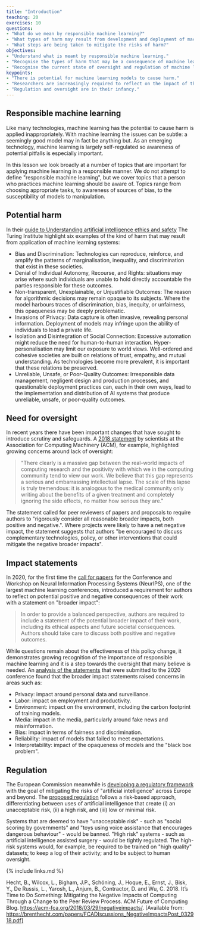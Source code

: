 ```yaml
---
title: "Introduction"
teaching: 20
exercises: 10
questions:
- "What do we mean by responsible machine learning?"
- "What types of harm may result from development and deployment of machine learning models?"
- "What steps are being taken to mitigate the risks of harm?"
objectives:
- "Understand what is meant by responsible machine learning."
- "Recognise the types of harm that may be a consequence of machine learning"
- "Recognise the current state of oversight and regulation of machine learning"
keypoints:
- "There is potential for machine learning models to cause harm."
- "Researchers are increasingly required to reflect on the impact of their work."
- "Regulation and oversight are in their infancy."
---
```


## Responsible machine learning

<!-- 

TODO: Briefly explain that AI and ML are essentially the same thing, and will be used interchangeably.

TODO: reduce length of abstracts? Or avoid reading them and ask to read them.

> ## Exercise
> A) Try manually searching through some values of b0 and b1 to improve the model. What are the optimal parameters based on your search?
> 
> > ## Solution
> > A) SOLUTION HERE!
> > 
> > B) SOLUTION HERE!
> {: .solution}
{: .challenge}


TODO: 
# Guidelines and quality criteria for artificial intelligence-based prediction models in healthcare
https://www.nature.com/articles/s41746-021-00549-7

-->

Like many technologies, machine learning has the potential to cause harm is applied inappropriately. With machine learning the issues can be subtle: a seemingly good model may in fact be anything but. As an emerging technology, machine learning is largely self-regulated so awareness of potential pitfalls is especially important. 

In this lesson we look broadly at a number of topics that are important for applying machine learning in a responsible manner. We do not attempt to define "responsible machine learning", but we cover topics that a person who practices machine learning should be aware of. Topics range from choosing appropriate tasks, to awareness of sources of bias, to the susceptibility of models to manipulation.

<!-- Are concerns about the risks of machine learning warranted? We believe so. Machine learning models have quickly become part of everyday life. Models have caused physical harm (think autonomous driving and automated medical diagnosis) 

https://www.antidiskriminierungsstelle.de/EN/homepage/_documents/download_diskr_risiken_verwendung_von_algorithmen.pdf?__blob=publicationFile&v=1
-->

## Potential harm

In their [guide to Understanding artificial intelligence ethics and safety](https://www.turing.ac.uk/sites/default/files/2019-08/understanding_artificial_intelligence_ethics_and_safety.pdf) The Turing Institute highlight six examples of the kind of harm that may result from application of machine learning systems:

- Bias and Discrimination: Technologies can reproduce, reinforce, and amplify the patterns of marginalisation, inequality, and
discrimination that exist in these societies.
- Denial of Individual Autonomy, Recourse, and Rights: situations may arise where such individuals are unable to hold directly accountable the parties responsible for these outcomes.
- Non-transparent, Unexplainable, or Unjustifiable Outcomes: The reason for algorithmic decisions may remain opaque to its subjects. Where the model harbours traces of discrimination, bias, inequity, or unfairness, this opaqueness may be deeply problematic. 
- Invasions of Privacy: Data capture is often invasive, revealing personal information. Deployment of models may infringe upon the ability of individuals to lead a private life.
- Isolation and Disintegration of Social Connection:  Excessive automation might reduce the need for human-to-human interaction. Hyper-personalisation may limit our exposure to world views. Well-ordered and cohesive societies are built on relations of trust, empathy, and mutual understanding. As technologies become more prevalent, it is important that these relations be preserved. 
- Unreliable, Unsafe, or Poor-Quality Outcomes: Irresponsible data management, negligent design and production processes, and questionable deployment practices can, each in their own ways, lead to the implementation and distribution of AI systems that produce unreliable, unsafe, or poor-quality outcomes.

## Need for oversight

In recent years there have been important changes that have sought to introduce scrutiny and safeguards. A [2018 statement](https://web.archive.org/web/20200101022756/https://acm-fca.org/2018/03/29/negativeimpacts/) by scientists at the Association for Computing Machinery (ACM), for example, highlighted growing concerns around lack of oversight:

> "There clearly is a massive gap between the real-world impacts of computing research and the positivity with which we in the computing community tend to view our work. We believe that this gap represents a serious and embarrassing intellectual lapse. The scale of this lapse is truly tremendous: it is analogous to the medical community only writing about the benefits of a given treatment and completely ignoring the side effects, no matter how serious they are."

The statement called for peer reviewers of papers and proposals to require authors to "rigorously consider all reasonable broader impacts, both positive and negative.". Where projects were likely to have a net negative impact, the statement suggests that authors "be encouraged to discuss complementary technologies, policy, or other interventions that could mitigate the negative broader impacts".

## Impact statements

In 2020, for the first time the [call for papers](https://neurips.cc/Conferences/2020/CallForPapers) for the Conference and Workshop on Neural Information Processing Systems (NeurIPS), one of the largest machine learning conferences, introduced a requirement for authors to reflect on potential positive and negative consequences of their work with a statement on "broader impact":

>  In order to provide a balanced perspective, authors are required to include a statement of the potential broader impact of their work, including its ethical aspects and future societal consequences. Authors should take care to discuss both positive and negative outcomes.

While questions remain about the effectiveness of this policy change, it demonstrates growing recognition of the importance of responsible machine learning and it is a step towards the oversight that many believe is needed. An [analysis of the statements](https://arxiv.org/pdf/2105.04760.pdf) that were submitted to the 2020 conference found that the broader impact statements raised concerns in areas such as:

- Privacy: impact around personal data and surveillance.
- Labor: impact on employment and productivity.
- Environment: impact on the environment, including the carbon footprint of training models.
- Media: impact in the media, particularly around fake news and misinformation.
- Bias: impact in terms of fairness and discrimination.
- Reliability: impact of models that failed to meet expectations.
- Interpretability: impact of the opaqueness of models and the "black box problem".

## Regulation

The European Commission meanwhile is [developing a regulatory framework](https://digital-strategy.ec.europa.eu/en/policies/regulatory-framework-ai) with the goal of mitigating the risks of "artificial intelligence" across Europe and beyond. The [proposed regulation](https://eur-lex.europa.eu/legal-content/EN/TXT/HTML/?uri=CELEX:52021PC0206&from=EN) follows a risk-based approach, differentiating between uses of artificial intelligence that create (i) an unacceptable risk, (ii) a high risk, and (iii) low or minimal risk.

Systems that are deemed to have "unacceptable risk" - such as "social scoring by governments" and "toys using voice assistance that encourages dangerous behaviour" - would be banned. "High risk" systems - such as artificial intelligence assisted surgery - would be tightly regulated. The high-risk systems would, for example, be required to be trained on "high quality" datasets; to keep a log of their activity; and to be subject to human oversight.

{% include links.md %}

Hecht, B., Wilcox, L., Bigham, J.P., Schöning, J., Hoque, E., Ernst, J., Bisk, Y., De Russis, L., Yarosh, L., Anjum, B., Contractor, D. and Wu, C. 2018. It’s Time to Do Something: Mitigating the Negative Impacts of Computing Through a Change to the Peer Review Process. ACM Future of Computing Blog. https://acm-fca.org/2018/03/29/negativeimpacts/. [Available from: https://brenthecht.com/papers/FCADIscussions_NegativeImpactsPost_032918.pdf]



